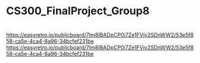 # CS300_FinalProject_Group8
# 

https://easyretro.io/publicboard/7Im8IBADpCP0i7Ze1FVjv2SDnWW2/53e5f858-ca5e-4ca4-8a96-34bcfef231be
https://easyretro.io/publicboard/7Im8IBADpCP0i7Ze1FVjv2SDnWW2/53e5f858-ca5e-4ca4-8a96-34bcfef231be
